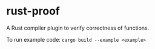 # rust-proof
A Rust compiler plugin to verify correctness of functions.

To run example code:
    `cargo build --example <example>`
